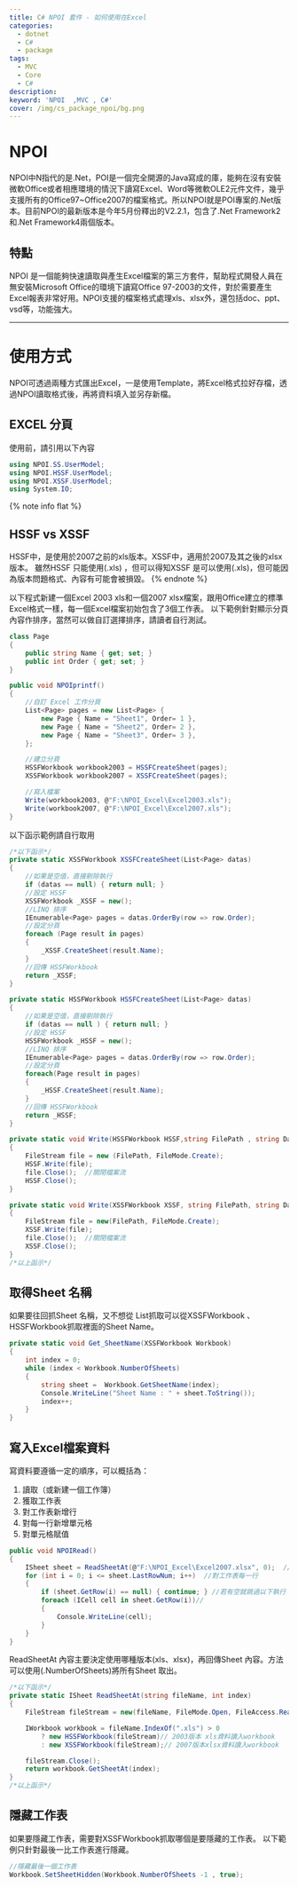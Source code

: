 ```yaml
---
title: C# NPOI 套件 - 如何使用在Excel 
categories: 
  - dotnet
  - C#
  - package
tags: 
  - MVC
  - Core
  - C#
description:
keyword: 'NPOI  ,MVC , C#'
cover: /img/cs_package_npoi/bg.png
---
```



# NPOI  
NPOI中N指代的是.Net，POI是一個完全開源的Java寫成的庫，能夠在沒有安裝微軟Office或者相應環境的情況下讀寫Excel、Word等微軟OLE2元件文件，幾乎支援所有的Office97~Office2007的檔案格式。所以NPOI就是POI專案的.Net版本。目前NPOI的最新版本是今年5月份釋出的V2.2.1，包含了.Net Framework2和.Net Framework4兩個版本。

## 特點
NPOI 是一個能夠快速讀取與產生Excel檔案的第三方套件，幫助程式開發人員在無安裝Microsoft Office的環境下讀寫Office 97-2003的文件，對於需要產生Excel報表非常好用。NPOI支援的檔案格式處理xls、xlsx外，還包括doc、ppt、vsd等，功能強大。

---

# 使用方式
NPOI可透過兩種方式匯出Excel，一是使用Template，將Excel格式拉好存檔，透過NPOI讀取格式後，再將資料填入並另存新檔。
## EXCEL 分頁
使用前，請引用以下內容
 
```cs
using NPOI.SS.UserModel;
using NPOI.HSSF.UserModel;
using NPOI.XSSF.UserModel;
using System.IO;
```

{% note info flat %}
## HSSF  vs  XSSF 
HSSF中，是使用於2007之前的xls版本。XSSF中，適用於2007及其之後的xlsx版本。
雖然HSSF 只能使用(.xls) ，但可以得知XSSF 是可以使用(.xls)，但可能因為版本問題格式、內容有可能會被損毀。
{% endnote %}

以下程式新建一個Excel 2003 xls和一個2007 xlsx檔案，跟用Office建立的標準Excel格式一樣，每一個Excel檔案初始包含了3個工作表。
以下範例針對顯示分頁內容作排序，當然可以做自訂選擇排序，請讀者自行測試。

```cs
class Page
{
    public string Name { get; set; }
    public int Order { get; set; }
}

public void NPOIprintf()
{
    //自訂 Excel 工作分頁
    List<Page> pages = new List<Page> { 
        new Page { Name = "Sheet1", Order= 1 },
        new Page { Name = "Sheet2", Order= 2 },
        new Page { Name = "Sheet3", Order= 3 },
    };

    //建立分頁
    HSSFWorkbook workbook2003 = HSSFCreateSheet(pages);
    XSSFWorkbook workbook2007 = XSSFCreateSheet(pages);

    //寫入檔案
    Write(workbook2003, @"F:\NPOI_Excel\Excel2003.xls");
    Write(workbook2007, @"F:\NPOI_Excel\Excel2007.xls");
}
```

以下函示範例請自行取用
```cs
/*以下函示*/
private static XSSFWorkbook XSSFCreateSheet(List<Page> datas)
{
    //如果是空值，直接剔除執行
    if (datas == null) { return null; }
    //設定 HSSF
    XSSFWorkbook _XSSF = new();
    //LINQ 排序
    IEnumerable<Page> pages = datas.OrderBy(row => row.Order);
    //設定分頁
    foreach (Page result in pages)
    {
        _XSSF.CreateSheet(result.Name);
    }
    //回傳 HSSFWorkbook
    return _XSSF;
}

private static HSSFWorkbook HSSFCreateSheet(List<Page> datas)
{
    //如果是空值，直接剔除執行
    if (datas == null ) { return null; }
    //設定 HSSF
    HSSFWorkbook _HSSF = new();
    //LINQ 排序
    IEnumerable<Page> pages = datas.OrderBy(row => row.Order);
    //設定分頁
    foreach(Page result in pages)
    {
        _HSSF.CreateSheet(result.Name);
    }
    //回傳 HSSFWorkbook
    return _HSSF;
}

private static void Write(HSSFWorkbook HSSF,string FilePath , string Data="")
{
    FileStream file = new (FilePath, FileMode.Create);
    HSSF.Write(file);
    file.Close();  //關閉檔案流
    HSSF.Close();
}

private static void Write(XSSFWorkbook XSSF, string FilePath, string Data = "")
{
    FileStream file = new(FilePath, FileMode.Create);
    XSSF.Write(file);
    file.Close();  //關閉檔案流
    XSSF.Close();
}
/*以上函示*/
```

## 取得Sheet 名稱
如果要往回抓Sheet 名稱，又不想從 List抓取可以從XSSFWorkbook 、HSSFWorkbook抓取裡面的Sheet Name。
```cs
private static void Get_SheetName(XSSFWorkbook Workbook)
{
    int index = 0;
    while (index < Workbook.NumberOfSheets)
    {
        string sheet =  Workbook.GetSheetName(index);
        Console.WriteLine("Sheet Name : " + sheet.ToString());
        index++;
    }
}
```

## 寫入Excel檔案資料
寫資料要遵循一定的順序，可以概括為：

1. 讀取（或新建一個工作簿）
2. 獲取工作表
3. 對工作表新增行
4. 對每一行新增單元格
5. 對單元格賦值

```cs
public void NPOIRead()
{
    ISheet sheet = ReadSheetAt(@"F:\NPOI_Excel\Excel2007.xlsx", 0);  //獲取第一個工作表
    for (int i = 0; i <= sheet.LastRowNum; i++)  //對工作表每一行
    {
        if (sheet.GetRow(i) == null) { continue; } //若有空就跳過以下執行
        foreach (ICell cell in sheet.GetRow(i))//
        {
            Console.WriteLine(cell);
        }
    }
}

```

ReadSheetAt 內容主要決定使用哪種版本(xls、xlsx)，再回傳Sheet 內容。方法可以使用(.NumberOfSheets)將所有Sheet 取出。

```cs
/*以下函示*/
private static ISheet ReadSheetAt(string fileName, int index)
{
    FileStream fileStream = new(fileName, FileMode.Open, FileAccess.Read);

    IWorkbook workbook = fileName.IndexOf(".xls") > 0 
        ? new HSSFWorkbook(fileStream)// 2003版本 xls資料讀入workbook
        : new XSSFWorkbook(fileStream);// 2007版本xlsx資料讀入workbook

    fileStream.Close();
    return workbook.GetSheetAt(index);
}
/*以上函示*/
```

## 隱藏工作表
如果要隱藏工作表，需要對XSSFWorkbook抓取哪個是要隱藏的工作表。
以下範例只針對最後一比工作表進行隱藏。
```cs
//隱藏最後一個工作表
Workbook.SetSheetHidden(Workbook.NumberOfSheets -1 , true);
```
